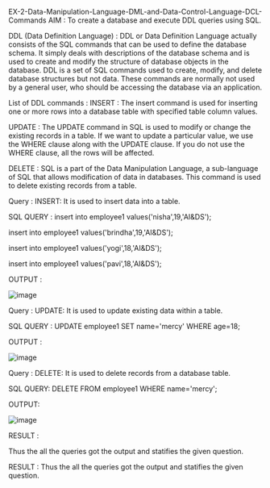 
EX-2-Data-Manipulation-Language-DML-and-Data-Control-Language-DCL-Commands
AIM :
To create a database and execute DDL queries using SQL.

DDL (Data Definition Language) :
DDL or Data Definition Language actually consists of the SQL commands that can be used to define the database schema. It simply deals with descriptions of the database schema and is used to create and modify the structure of database objects in the database. DDL is a set of SQL commands used to create, modify, and delete database structures but not data. These commands are normally not used by a general user, who should be accessing the database via an application.

List of DDL commands :
INSERT : The insert command is used for inserting one or more rows into a database table with specified table column values.

UPDATE : The UPDATE command in SQL is used to modify or change the existing records in a table. If we want to update a particular value, we use the WHERE clause along with the UPDATE clause. If you do not use the WHERE clause, all the rows will be affected.

DELETE : SQL is a part of the Data Manipulation Language, a sub-language of SQL that allows modification of data in databases. This command is used to delete existing records from a table.

Query :
INSERT: It is used to insert data into a table.

SQL QUERY :
insert into employee1 values('nisha',19,'AI&DS');

insert into employee1 values('brindha',19,'AI&DS');

insert into employee1 values('yogi',18,'AI&DS');

insert into employee1 values('pavi',18,'AI&DS');

OUTPUT :

![image](https://github.com/NivethaKumar30/EX-2-Data-Manipulation-Language-DML-and-Data-Control-Language-DCL-Commands/assets/119559844/c56a4888-1c97-4c15-92eb-58085d7ba9e6)


Query :
UPDATE: It is used to update existing data within a table.

SQL QUERY :
UPDATE employee1 SET name='mercy' WHERE age=18;

OUTPUT :

![image](https://github.com/NivethaKumar30/EX-2-Data-Manipulation-Language-DML-and-Data-Control-Language-DCL-Commands/assets/119559844/242ec31f-575e-49ad-a430-c314c5517cc0)


Query :
DELETE: It is used to delete records from a database table.

SQL QUERY:
DELETE FROM employee1 WHERE name='mercy';

OUTPUT:

![image](https://github.com/NivethaKumar30/EX-2-Data-Manipulation-Language-DML-and-Data-Control-Language-DCL-Commands/assets/119559844/05beedb0-8704-4a04-94a1-388af32f4dfa)

RESULT :

Thus the all the queries got the output and statifies the given question.

RESULT :
Thus the all the queries got the output and statifies the given question.
